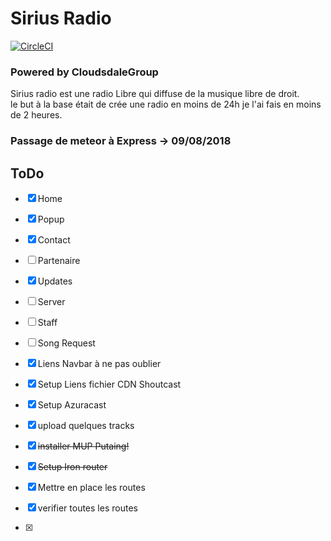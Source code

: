 # Sirius Radio  
[![CircleCI](https://circleci.com/gh/Siriusa77II/SrRadio.svg?style=svg)](https://circleci.com/gh/Siriusa77II/SrRadio)
### Powered by CloudsdaleGroup  
  
  Sirius radio est une radio Libre qui diffuse de la musique libre de droit.  
  le but à la base était de crée une radio en moins de 24h je l'ai fais en moins de 2 heures.

### Passage de meteor à Express -> 09/08/2018

## ToDo
- [x] Home  
- [x] Popup  
- [x] Contact  
- [ ] Partenaire  
- [x] Updates  
- [ ] Server  
- [ ] Staff  
- [ ] Song Request  
  
- [x] Liens Navbar à ne pas oublier  
- [x] Setup Liens fichier CDN Shoutcast  
- [x] Setup Azuracast  
- [x] upload quelques tracks  
- [x] ~~installer MUP Putaing!~~  
  
- [x] ~~Setup Iron router~~
- [x] Mettre en place les routes  
- [x] verifier toutes les routes  
- [x] 